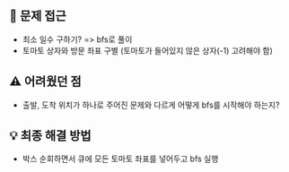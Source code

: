 ## 🧠 문제 접근
- 최소 일수 구하기? => bfs로 풀이
- 토마토 상자와 방문 좌표 구별 (토마토가 들어있지 않은 상자(-1) 고려해야 함)


## ⚠️ 어려웠던 점
- 출발, 도착 위치가 하나로 주어진 문제와 다르게 어떻게 bfs를 시작해야 하는지?

## 💡 최종 해결 방법
- 박스 순회하면서 큐에 모든 토마토 좌표를 넣어두고 bfs 실행

